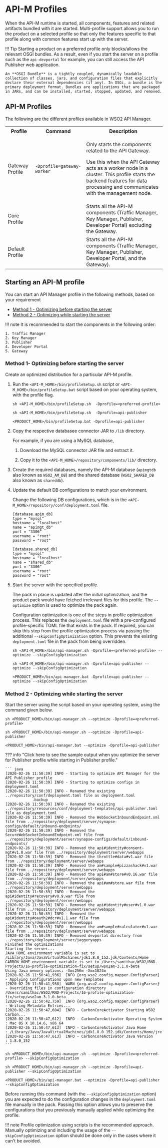 # API-M Profiles

When the API-M runtime is started, all components, features and related artifacts bundled with it are started. Multi-profile support allows you to run the product on a selected profile so that only the features specific to that profile along with common features start up with the server.

!!! Tip
    Starting a product on a preferred profile only blocks/allows the relevant OSGI bundles. As a result, even if you start the server on a profile such as the `api-devportal` for example, you can still access the API Publisher web application.
    
    An **OSGI Bundle** is a tightly coupled, dynamically loadable collection of classes, jars, and configuration files that explicitly declare their external dependencies (if any). In OSGi, a bundle is the primary deployment format. Bundles are applications that are packaged in JARs, and can be installed, started, stopped, updated, and removed.


## API-M Profiles

The following are the different profiles available in WSO2 API Manager.

<table>
    <tr>
        <th>
            Profile
        </td>
        <th>
            Command
        </td>
        <th>
            Description
        </td>
    </tr>
    <tr>
        <td>
            Gateway Profile
        </td>
        <td><pre><code>-Dprofile=gateway-worker   </code></pre></td>
        <td>
            <p>Only starts the components related to the API Gateway.</p>
<p>Use this when the API Gateway acts as a worker node in a cluster. This profile starts the backend features for data processing and communicates with the management node.</p>
        </td>
    </tr>
    <tr>
        <td>
            Core Profile
        </td>
        <td><pre><code></code></pre></td>
        <td>
            Starts all the API-M components (Traffic Manager, Key Manager, Publisher, Developer Portal) excluding the Gateway.
        </td>
    </tr>
    <tr>
        <td>
            Default Profile
        </td>
        <td><pre><code></code></pre></td>
        <td>
            Starts all the API-M components (Traffic Manager, Key Manager, Publisher, Developer Portal, and the Gateway).
        </td>
    </tr>
</table>

## Starting an API-M profile

You can start an API Manager profile in the following methods, based on your requirement

-   [Method 1 - Optimizing before starting the server](#method-1-optimizing-before-starting-the-server)
-   [Method 2 - Optimizing while starting the server](#method-2-optimizing-while-starting-the-server)

!!! note
    It is recommended to start the components in the following order: 

    1. Traffic Manager
    2. Key Manager
    3. Publisher
    4. Developer Portal
    5. Gateway
    
### Method 1- Optimizing before starting the server

Create an optimized distribution for a particular API-M profile.

1.  Run the `<API-M_HOME>/bin/profileSetup.sh` script or `<API-M_HOME>/bin/profileSetup.bat` script based on your operating system, with the profile flag.

    ``` tab="Sample Format"
    sh <API-M_HOME>/bin/profileSetup.sh  -Dprofile=<preferred-profile>
    ```
    
    ``` tab="Example:Linux/Solaris/MacOS"
    sh <API-M_HOME>/bin/profileSetup.sh  -Dprofile=api-publisher
    ```
    
    ``` tab="Example:Windows"
    <PRODUCT_HOME>/bin/profileSetup.bat -Dprofile=api-publisher
    ```
    
2. Copy the respective databasee connector JAR to `/lib` directory.
   
     For example, if you are using a MySQL database,

     1. Download the MySQL connector JAR file and extract it.
     
     2. Copy it to the `<API-M_HOME>/repository/components/lib/` directory.

3. Create the required databases, namely the API-M database (`apimgtdb` also known as `WSO2_AM_DB`) and the shared database (`WSO2_SHARED_DB` also known as `shareddb`).

4. Update the default DB configurations to match your environment.

     Change the following DB configurations, which is in the `<API-M_HOME>/repository/conf/deployment.toml` file.

     ```
     [database.apim_db]
     type = "mysql"
     hostname = "localhost"
     name = "apimgt_db"
     port = "3306"
     username = "root"
     password = "root"

     [database.shared_db]
     type = "mysql"
     hostname = "localhost"
     name = "shared_db"
     port = "3306"
     username = "root"
     password = "root"
     ```

5.  Start the server with the specified profile.

    The pack in place is updated after the initial optimization, and the product pack would have fetched irrelevant files for this profile. The `--optimize` option is used to optimize the pack again.
    
    Configuration optimization is one of the steps in profile optimization process. This replaces the `deployment.toml` file with a pre-configured profile-specific TOML file that exists in the pack. If required, you can skip this step from the profile optimization process via passing the additional `--skipConfigOptimization` option. This prevents the existing `deployment.toml` file in the pack from being overridden.  
    
    ``` tab="Sample Format"
    sh <API-M_HOME>/bin/api-manager.sh -Dprofile=<preferred-profile> --optimize --skipConfigOptimization
    ```
    
    ``` tab="Example:Linux/Solaris/MacOS"
    sh <API-M_HOME>/bin/api-manager.sh -Dprofile=api-publisher --optimize --skipConfigOptimization
    ```
    
    ``` tab="Example:Windows"
    <PRODUCT_HOME>/bin/api-manager.bat -Dprofile=api-publisher --optimize --skipConfigOptimization
    ```    

### Method 2 - Optimizing while starting the server

Start the server using the script based on your operating system, using the command given below.

``` tab="Sample Format"
sh <PRODUCT_HOME>/bin/api-manager.sh --optimize -Dprofile=<preferred-profile>
```

``` tab="Example:Linux/Solaris/MacOS"
sh <PRODUCT_HOME>/bin/api-manager.sh --optimize -Dprofile=api-publisher
```

``` tab="Example:Windows"
<PRODUCT_HOME>/bin/api-manager.bat --optimize -Dprofile=api-publisher
```  


??? info "Click here to see the sample output when you optimize the server for Publisher profile while starting in Publisher profile."

    ``` java
    [2020-02-26 11:50:39] INFO - Starting to optimize API Manager for the API Publisher profile
    [2020-02-26 11:50:39] INFO - Starting to optimize configs in deployment.toml
    [2020-02-26 11:50:39] INFO - Renamed the existing ../repository/conf/deployment.toml file as deployment.toml
                .backup
    [2020-02-26 11:50:39] INFO - Renamed the existing ../repository/resources/conf/deployment-templates/api-publisher.toml file as deployment.toml
    [2020-02-26 11:50:39] INFO - Removed the WebSocketInboundEndpoint.xml file from ../repository/deployment/server/synapse-configs/default/inbound-endpoints/
    [2020-02-26 11:50:39] INFO - Removed the SecureWebSocketInboundEndpoint.xml file from ../repository/deployment/server/synapse-configs/default/inbound-endpoints/
    [2020-02-26 11:50:39] INFO - Removed the api#identity#consent-mgt#v1.0.war file from ../repository/deployment/server/webapps
    [2020-02-26 11:50:39] INFO - Removed the throttle#data#v1.war file from ../repository/deployment/server/webapps
    [2020-02-26 11:50:39] INFO - Removed the am#sample#pizzashack#v1.war file from ../repository/deployment/server/webapps
    [2020-02-26 11:50:39] INFO - Removed the api#am#store#v0.16.war file from ../repository/deployment/server/webapps
    [2020-02-26 11:50:39] INFO - Removed the api#am#store.war file from ../repository/deployment/server/webapps
    [2020-02-26 11:50:39] INFO - Removed the api#identity#recovery#v0.9.war file from ../repository/deployment/server/webapps
    [2020-02-26 11:50:39] INFO - Removed the api#identity#user#v1.0.war file from ../repository/deployment/server/webapps
    [2020-02-26 11:50:39] INFO - Removed the api#identity#oauth2#dcr#v1.1.war file from ../repository/deployment/server/webapps
    [2020-02-26 11:50:39] INFO - Removed the am#sample#calculator#v1.war file from ../repository/deployment/server/webapps
    [2020-02-26 11:50:39] INFO - Removed devportal directory from ../repository/deployment/server/jaggeryapps
    Finished the optimizations
    Starting the server...
    JAVA_HOME environment variable is set to /Library/Java/JavaVirtualMachines/jdk1.8.0_152.jdk/Contents/Home
    CARBON_HOME environment variable is set to /Users/samithac/WSO2/RND-Projects/16-profile-optimization-fix/setup/wso2am-3.1.0-beta
    Using Java memory options: -Xms256m -Xmx1024m
    [2020-02-26 11:50:41,936]  INFO {org.wso2.config.mapper.ConfigParser} - Applying Configurations upon new Templates
    [2020-02-26 11:50:41,938]  WARN {org.wso2.config.mapper.ConfigParser} - Overriding files in configuration directory /Users/samithac/WSO2/RND-Projects/16-profile-optimization-fix/setup/wso2am-3.1.0-beta
    [2020-02-26 11:50:42,759]  INFO {org.wso2.config.mapper.ConfigParser} - Writing Metadata Entries...
    [2020-02-26 11:50:47,604]  INFO - CarbonCoreActivator Starting WSO2 Carbon...
    [2020-02-26 11:50:47,612]  INFO - CarbonCoreActivator Operating System : Mac OS X 10.14.6, x86_64
    [2020-02-26 11:50:47,613]  INFO - CarbonCoreActivator Java Home        : /Library/Java/JavaVirtualMachines/jdk1.8.0_152.jdk/Contents/Home/jre
    [2020-02-26 11:50:47,613]  INFO - CarbonCoreActivator Java Version     : 1.8.0_152
    ```

``` tab="Sample Format"
sh <PRODUCT_HOME>/bin/api-manager.sh --optimize -Dprofile=<preferred-profile> --skipConfigOptimization
```

``` tab="Example:Linux/Solaris/MacOS"
sh <PRODUCT_HOME>/bin/api-manager.sh --optimize -Dprofile=api-publisher --skipConfigOptimization    
```

``` tab="Example:Windows"
<PRODUCT_HOME>/bin/api-manager.bat --optimize -Dprofile=api-publisher --skipConfigOptimization
```  
        
Before running this command (with the `--skipConfigOptimization` option) you are expected to do the configuration 
changes in the `deployment.toml` file manually in the pack. Passing this option allows you to preserve the configurations that you previously manually applied while optimizing the profile.

!!! note
    Profile optimization using scripts is the recommended approach. Manually optimizing and including the usage of the `--skipConfigOptimization` option should be done only in the cases where it can't be avoided. 
